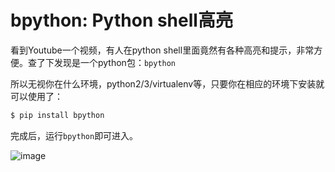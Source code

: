 # bpython: Python shell高亮

看到Youtube一个视频，有人在python shell里面竟然有各种高亮和提示，非常方便。查了下发现是一个python包：`bpython`

所以无视你在什么环境，python2/3/virtualenv等，只要你在相应的环境下安装就可以使用了：
```sh
$ pip install bpython
```

完成后，运行`bpython`即可进入。

![image](https://user-images.githubusercontent.com/14041622/43911463-180ae396-9c32-11e8-906b-542dcd260517.png)
